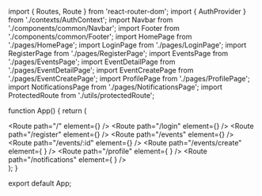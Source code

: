 import { Routes, Route } from 'react-router-dom';
import { AuthProvider } from './contexts/AuthContext';
import Navbar from './components/common/Navbar';
import Footer from './components/common/Footer';
import HomePage from './pages/HomePage';
import LoginPage from './pages/LoginPage';
import RegisterPage from './pages/RegisterPage';
import EventsPage from './pages/EventsPage';
import EventDetailPage from './pages/EventDetailPage';
import EventCreatePage from './pages/EventCreatePage';
import ProfilePage from './pages/ProfilePage';
import NotificationsPage from './pages/NotificationsPage';
import ProtectedRoute from './utils/protectedRoute';

function App() {
  return (
    <AuthProvider>
      <div className="flex flex-col min-h-screen">
        <Navbar />
        <main className="flex-grow container mx-auto px-4 py-8">
          <Routes>
            <Route path="/" element={<HomePage />} />
            <Route path="/login" element={<LoginPage />} />
            <Route path="/register" element={<RegisterPage />} />
            <Route path="/events" element={<EventsPage />} />
            <Route path="/events/:id" element={<EventDetailPage />} />
            <Route 
              path="/events/create" 
              element={
                <ProtectedRoute>
                  <EventCreatePage />
                </ProtectedRoute>
              } 
            />
            <Route 
              path="/profile" 
              element={
                <ProtectedRoute>
                  <ProfilePage />
                </ProtectedRoute>
              } 
            />
            <Route 
              path="/notifications" 
              element={
                <ProtectedRoute>
                  <NotificationsPage />
                </ProtectedRoute>
              } 
            />
          </Routes>
        </main>
        <Footer />
      </div>
    </AuthProvider>
  );
}

export default App;